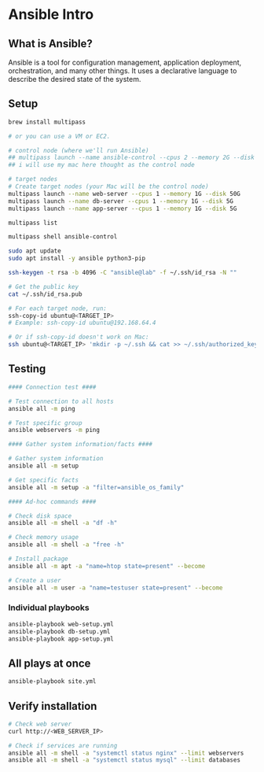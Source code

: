 # Ansible Intro

## What is Ansible?

Ansible is a tool for configuration management, application deployment, orchestration, and many other things. It uses a declarative language to describe the desired state of the system.

## Setup 

```bash
brew install multipass 

# or you can use a VM or EC2. 
```

```bash
# control node (where we'll run Ansible)
## multipass launch --name ansible-control --cpus 2 --memory 2G --disk 20G (if you dont have ansible installed)
## i will use my mac here thought as the control node

# target nodes
# Create target nodes (your Mac will be the control node)
multipass launch --name web-server --cpus 1 --memory 1G --disk 50G
multipass launch --name db-server --cpus 1 --memory 1G --disk 5G
multipass launch --name app-server --cpus 1 --memory 1G --disk 5G

multipass list

multipass shell ansible-control

sudo apt update
sudo apt install -y ansible python3-pip

ssh-keygen -t rsa -b 4096 -C "ansible@lab" -f ~/.ssh/id_rsa -N ""

# Get the public key
cat ~/.ssh/id_rsa.pub

# For each target node, run:
ssh-copy-id ubuntu@<TARGET_IP>
# Example: ssh-copy-id ubuntu@192.168.64.4

# Or if ssh-copy-id doesn't work on Mac:
ssh ubuntu@<TARGET_IP> 'mkdir -p ~/.ssh && cat >> ~/.ssh/authorized_keys' < ~/.ssh/id_rsa.pub

```

## Testing

```bash
#### Connection test ####

# Test connection to all hosts
ansible all -m ping

# Test specific group
ansible webservers -m ping

#### Gather system information/facts ####

# Gather system information
ansible all -m setup

# Get specific facts
ansible all -m setup -a "filter=ansible_os_family"

#### Ad-hoc commands ####

# Check disk space
ansible all -m shell -a "df -h"

# Check memory usage
ansible all -m shell -a "free -h"

# Install package
ansible all -m apt -a "name=htop state=present" --become

# Create a user
ansible all -m user -a "name=testuser state=present" --become
```

### Individual playbooks

```bash
ansible-playbook web-setup.yml
ansible-playbook db-setup.yml
ansible-playbook app-setup.yml
```

## All plays at once

```bash
ansible-playbook site.yml
```

## Verify installation

```bash
# Check web server
curl http://<WEB_SERVER_IP>

# Check if services are running
ansible all -m shell -a "systemctl status nginx" --limit webservers
ansible all -m shell -a "systemctl status mysql" --limit databases
```
